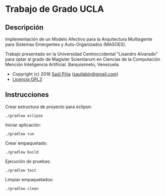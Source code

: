 # Trabajo de Grado UCLA

## Descripción

Implementación de un Modelo Afectivo para la Arquitectura Multiagente para Sistemas Emergentes y Auto-Organizados (MASOES).

Trabajo presentado en la Universidad Centroccidental "Lisandro Alvarado" para
optar al grado de Magister Scientiarum en Ciencias de la Computación Mención
Inteligencia Artificial. Barquisimeto, Venezuela.

* Copyright (c) 2016 [Saúl Piña](https://github.com/sauljabin/) (<sauljabin@gmail.com>)
* [Licencia GPL3](http://www.gnu.org/licenses/)

## Instrucciones

Crear estructura de proyecto para eclipse:

```
./gradlew eclipse
```

Iniciar aplicación:

```
./gradlew run
```

Crear empaquetado:

```
./gradlew build
```

Ejecución de pruebas:

```
./gradlew test
```

Limpiar empaquetados:

```
./gradlew clean
```
